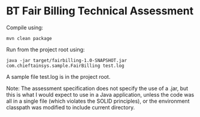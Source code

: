 BT Fair Billing Technical Assessment
====================================

Compile using: 

	mvn clean package
	
Run from the project root using:

    java -jar target/fairbilling-1.0-SNAPSHOT.jar com.chieftainsys.sample.FairBilling test.log
    
A sample file test.log is in the project root.    	

Note: The assessment specification does not specify the use of a .jar, but
      this is what I would expect to use in a Java application, unless the
      code was all in a single file (which violates the SOLID principles),
      or the environment classpath was modified to include current directory.